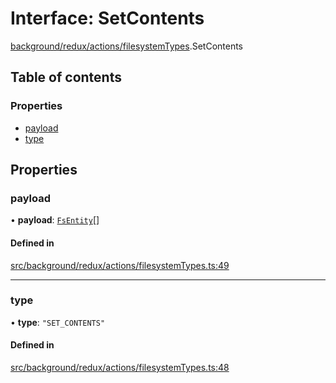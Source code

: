 # Interface: SetContents

[background/redux/actions/filesystemTypes](../wiki/background.redux.actions.filesystemTypes).SetContents

## Table of contents

### Properties

- [payload](../wiki/background.redux.actions.filesystemTypes.SetContents#payload)
- [type](../wiki/background.redux.actions.filesystemTypes.SetContents#type)

## Properties

### payload

• **payload**: [`FsEntity`](../wiki/background.api.filesystemTypes.FsEntity)[]

#### Defined in

[src/background/redux/actions/filesystemTypes.ts:49](https://github.com/ExperimentsByFileFighter/WebApp-PoC-technical-Documentation/blob/5171d3e/src/background/redux/actions/filesystemTypes.ts#L49)

___

### type

• **type**: ``"SET_CONTENTS"``

#### Defined in

[src/background/redux/actions/filesystemTypes.ts:48](https://github.com/ExperimentsByFileFighter/WebApp-PoC-technical-Documentation/blob/5171d3e/src/background/redux/actions/filesystemTypes.ts#L48)
